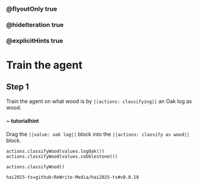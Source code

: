 ### @flyoutOnly true
### @hideIteration true
### @explicitHints true

# Train the agent

## Step 1
Train the agent on what wood is by ``||actions: classifying||`` an Oak log as wood.

#### ~ tutorialhint 
Drag the ``||value: oak log||`` block into the ``||actions: classify as wood||`` block.
```ghost
actions.classifyWood(values.logOak())
actions.classifyWood(values.cobblestone()) 
```
```template
actions.classifyWood()
```
```package
hai2025-ts=github:ReWrite-Media/hai2025-ts#v0.0.18
```
